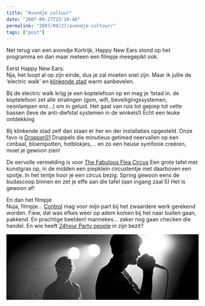 ```yaml
---
title: "Avondje cultuur"
date: "2007-09-27T23:10:46"
permalink: "2007/09/27/avondje-cultuur/"
tags: ["post"]
---
```

Net terug van een avondje Kortrijk, Happy New Ears stond op het programma en dan maar meteen een filmpje meegepikt ook.

Eerst Happy New Ears:  
Nja, het loopt al op zijn einde, dus je zal moeten snel zijn. Maar ik jullie de ‘electric walk’ en [klinkende stad](http://www.happynewears.be/2007/nl/klinkende-stad.php "http://www.happynewears.be/2007/nl/klinkende-stad.php") warm aanbevelen.

Bij de electric walk krijg je een koptelefoon op en mag je ‘tstad in. de koptelefoon zet alle stralingen (gsm, wifi, beveiligingssystemen, neonlampen enz…) om in geluid. Het gaat van ruis tot gepiep tot vette bassen (leve de anti-diefstal systemen in de winkels!) Echt een leuke ontdekking

Bij klinkende stad zelf dan staan er her en der installaties opgesteld. Onze favo is [Dropper01](http://www.happynewears.be/2007/nl/klinkende-stad.php#arno_fabre "http://www.happynewears.be/2007/nl/klinkende-stad.php#arno_fabre") Druppels die minutieus getimed neervallen op een cimbaal, bloempotten, hotblokjes,… en zo een heuse symfonie creëren, moet je gewoon zien!

De eervolle vermelding is voor [The Fabulous Flea Circus](http://www.happynewears.be/2007/nl/klinkende-stad.php#koen_moerman "http://www.happynewears.be/2007/nl/klinkende-stad.php#koen_moerman") Een grote tafel met kunstgras op, in de midden een piepklein circustentje met daarboven een spotje. In het tentje hoor je een circus bezig. Spring gewoon eens de budascoop binnen en zet je effe aan die tafel (aan ingang zaal 5) Het is gewoon af!

En dan het filmpje  
Nuja, filmpje… [Control](http://www.controlthemovie.com/ "http://www.controlthemovie.com/") mag voor mijn part bij het zwaardere werk gerekend worden. Fiew, dat was efkes weer op adem komen bij het naar buiten gaan, pakkend. En prachtige beelden! mannekes… zeker nog gaan checken die handel. En wie heeft [24hour Party people](http://www.partypeoplemovie.com/ "http://www.partypeoplemovie.com/") in zijn bezit?

![Control](/images/blog/2007/09/control.jpg)
